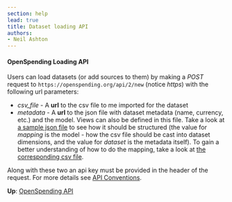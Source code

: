 ```yaml
---
section: help
lead: true
title: Dataset loading API
authors:
- Neil Ashton
---
```


#### OpenSpending Loading API

Users can load datasets (or add sources to them) by making a *POST* request to ``https://openspending.org/api/2/new`` (notice *https*) with the following url parameters:

* *csv_file* - A **url** to the csv file to me imported for the dataset
* *metadata* - A **url** to the json file with dataset metadata (name, currency, etc.) and the model. Views can also be defined in this file. Take a look at [a sample json file](https://dl.dropbox.com/u/3250791/sample-openspending-model.json) to see how it should be structured (the value for *mapping* is the model - how the csv file should be cast into dataset dimensions, and the value for *dataset* is the metadata itself). To gain a better understanding of how to do the mapping, take a look at [the corresponding csv file](http://mk.ucant.org/info/data/sample-openspending-dataset.csv).

Along with these two an api key must be provided in the header of the request. For more details see [API Conventions](/help/conventions/).

**Up**: [OpenSpending API](../)
